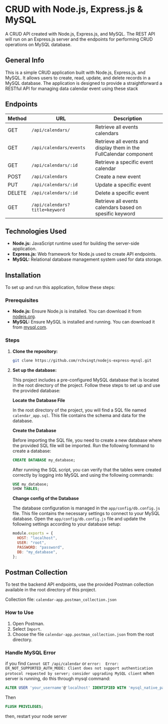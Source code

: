 # CRUD with Node.js, Express.js & MySQL

A CRUD API created with Node.js, Express.js, and MySQL. The REST API will run on an Express.js server and the endpoints for performing CRUD operations on MySQL database.

## General Info

This is a simple CRUD application built with Node.js, Express.js, and MySQL. It allows users to create, read, update, and delete records in a MySQL database. The application is designed to provide a straightforward a RESTful API for managing data calendar event using these stack

## Endpoints

| Method | URL                            | Description                                                        |
| ------ | ------------------------------ | ------------------------------------------------------------------ |
| GET    | `/api/calendars/`              | Retrieve all events calendars                                      |
| GET    | `/api/calendars/events`        | Retrieve all events and display them in the FullCalendar component |
| GET    | `/api/calendars/:id`           | Retrieve a specific event calendar                                 |
| POST   | `/api/calendars`               | Create a new event                                                 |
| PUT    | `/api/calendars/:id`           | Update a specific event                                            |
| DELETE | `/api/calendars/:id`           | Delete a specific event                                            |
| GET    | `/api/calendars?title=keyword` | Retrieve all events calendars based on spesific keyword            |

## Technologies Used

- **Node.js:** JavaScript runtime used for building the server-side application.
- **Express.js:** Web framework for Node.js used to create API endpoints.
- **MySQL:** Relational database management system used for data storage.

## Installation

To set up and run this application, follow these steps:

### Prerequisites

- **Node.js:** Ensure Node.js is installed. You can download it from [nodejs.org](https://nodejs.org/).
- **MySQL:** Ensure MySQL is installed and running. You can download it from [mysql.com](https://dev.mysql.com/downloads/mysql/).

### Steps

1. **Clone the repository:**

      ```sh
      git clone https://github.com/rchvingt/nodejs-express-mysql.git

      ```

2. **Set up the database:**

      This project includes a pre-configured MySQL database that is located in the root directory of the project. Follow these steps to set up and use the provided database:

      **Locate the Database File**

      In the root directory of the project, you will find a SQL file named `calendar_app.sql`. This file contains the schema and data for the database.

      **Create the Database**

      Before importing the SQL file, you need to create a new database where the provided SQL file will be imported. Run the following fommand to create a database:

      ```sql
      CREATE DATABASE my_database;
      ```

      After running the SQL script, you can verify that the tables were created correctly by logging into MySQL and using the following commands:

      ```sql
      USE my_database;
      SHOW TABLES;
      ```

      **Change config of the Database**

      The database configuration is managed in the `app/config/db.config.js` file. This file contains the necessary settings to connect to your MySQL database. Open the `app/config/db.config.js` file and update the following settings according to your database setup:

      ```javascript
      module.exports = {
      	HOST: "localhost",
      	USER: "root",
      	PASSWORD: "password",
      	DB: "my_database",
      };
      ```

## Postman Collection

To test the backend API endpoints, use the provided Postman collection available in the root directory of this project.

Collection file: `calendar-app.postman_collection.json`

### How to Use

1. Open Postman.
2. Select `Import`.
3. Choose the file `calendar-app.postman_collection.json` from the root directory.

### Handle MySQL Error

if you find `Cannot GET /api/calendar` or `error:  Error: ER_NOT_SUPPORTED_AUTH_MODE: Client does not support authentication protocol requested by server; consider upgrading MySQL client` when server is running, do this through mysql command:

```sql
ALTER USER 'your_username'@'localhost' IDENTIFIED WITH 'mysql_native_password' BY 'your_password';
```

Then

```sql
FLUSH PRIVILEGES;
```

then, restart your node server
